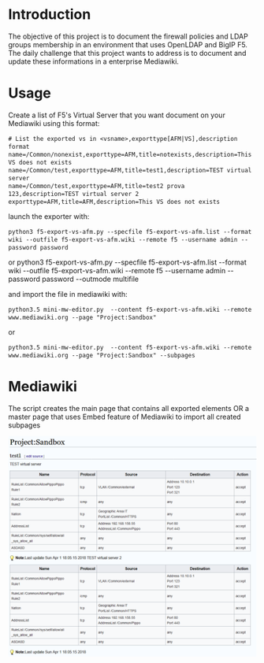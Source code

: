 # Introduction

The objective of this project is to document the firewall policies and LDAP groups membership in an environment that uses OpenLDAP and BigIP F5. The daily challenge that this project wants to address is to document and update these informations in a enterprise Mediawiki.

# Usage

Create a list of F5's Virtual Server that you want document on your Mediawiki using this format:

    # List the exported vs in <vsname>,exporttype[AFM|VS],description format
    name=/Common/nonexist,exporttype=AFM,title=notexists,description=This VS does not exists
    name=/Common/test,exporttype=AFM,title=test1,description=TEST virtual server
    name=/Common/test,exporttype=AFM,title=test2 prova 123,description=TEST virtual server 2
    exporttype=AFM,title=AFM,description=This VS does not exists

launch the exporter with:

    python3 f5-export-vs-afm.py --specfile f5-export-vs-afm.list --format wiki --outfile f5-export-vs-afm.wiki --remote f5 --username admin --password password

or
    python3 f5-export-vs-afm.py --specfile f5-export-vs-afm.list --format wiki --outfile f5-export-vs-afm.wiki --remote f5 --username admin --password password --outmode multifile

and import the file in mediawiki with:

    python3.5 mini-mw-editor.py  --content f5-export-vs-afm.wiki --remote www.mediawiki.org --page "Project:Sandbox"

or 

    python3.5 mini-mw-editor.py  --content f5-export-vs-afm.wiki --remote www.mediawiki.org --page "Project:Sandbox" --subpages

# Mediawiki
The script creates the main page that contains all exported elements OR a master page that uses Embed feature of Mediawiki to import all created subpages

![Sample](sample.png)